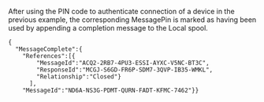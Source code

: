 
After using the PIN code to authenticate connection of a device in the previous 
example, the corresponding MessagePin is marked as having been used by appending 
a completion message to the Local spool.


~~~~
{
  "MessageComplete":{
    "References":[{
        "MessageId":"ACQ2-2RB7-4PU3-ESSI-AYXC-V5NC-BT3C",
        "ResponseId":"MCGJ-S6GD-FR6P-SDM7-3QVP-IB35-WMKL",
        "Relationship":"Closed"}
      ],
    "MessageId":"ND6A-NS3G-PDMT-QURN-FADT-KFMC-7462"}}
~~~~

